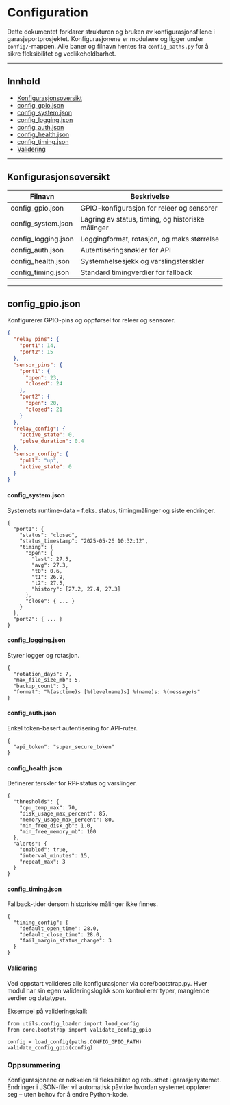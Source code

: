 # Configuration

Dette dokumentet forklarer strukturen og bruken av konfigurasjonsfilene i garasjeportprosjektet. Konfigurasjonene er modulære og ligger under `config/`-mappen. Alle baner og filnavn hentes fra `config_paths.py` for å sikre fleksibilitet og vedlikeholdbarhet.

---

## Innhold

- [Konfigurasjonsoversikt](#konfigurasjonsoversikt)
- [config_gpio.json](#config_gpiojson)
- [config_system.json](#config_systemjson)
- [config_logging.json](#config_loggingjson)
- [config_auth.json](#config_authjson)
- [config_health.json](#config_healthjson)
- [config_timing.json](#config_timingjson)
- [Validering](#validering)

---

## Konfigurasjonsoversikt

| Filnavn               | Beskrivelse                                               |
|-----------------------|-----------------------------------------------------------|
| config_gpio.json      | GPIO-konfigurasjon for releer og sensorer                |
| config_system.json    | Lagring av status, timing, og historiske målinger        |
| config_logging.json   | Loggingformat, rotasjon, og maks størrelse               |
| config_auth.json      | Autentiseringsnøkler for API                              |
| config_health.json    | Systemhelsesjekk og varslingsterskler                    |
| config_timing.json    | Standard timingverdier for fallback                      |

---

## config_gpio.json

Konfigurerer GPIO-pins og oppførsel for releer og sensorer.

```json
{
  "relay_pins": {
    "port1": 14,
    "port2": 15
  },
  "sensor_pins": {
    "port1": {
      "open": 23,
      "closed": 24
    },
    "port2": {
      "open": 20,
      "closed": 21
    }
  },
  "relay_config": {
    "active_state": 0,
    "pulse_duration": 0.4
  },
  "sensor_config": {
    "pull": "up",
    "active_state": 0
  }
}
```

#### config_system.json
Systemets runtime-data – f.eks. status, timingmålinger og siste endringer.

```
{
  "port1": {
    "status": "closed",
    "status_timestamp": "2025-05-26 10:32:12",
    "timing": {
      "open": {
        "last": 27.5,
        "avg": 27.3,
        "t0": 0.6,
        "t1": 26.9,
        "t2": 27.5,
        "history": [27.2, 27.4, 27.3]
      },
      "close": { ... }
    }
  },
  "port2": { ... }
}
```

#### config_logging.json
Styrer logger og rotasjon.

```
{
  "rotation_days": 7,
  "max_file_size_mb": 5,
  "backup_count": 3,
  "format": "%(asctime)s [%(levelname)s] %(name)s: %(message)s"
}
```

#### config_auth.json
Enkel token-basert autentisering for API-ruter.

```
{
  "api_token": "super_secure_token"
}

```

#### config_health.json
Definerer terskler for RPi-status og varslinger.

```
{
  "thresholds": {
    "cpu_temp_max": 70,
    "disk_usage_max_percent": 85,
    "memory_usage_max_percent": 80,
    "min_free_disk_gb": 1.0,
    "min_free_memory_mb": 100
  },
  "alerts": {
    "enabled": true,
    "interval_minutes": 15,
    "repeat_max": 3
  }
}
```

#### config_timing.json
Fallback-tider dersom historiske målinger ikke finnes.

```
{
  "timing_config": {
    "default_open_time": 28.0,
    "default_close_time": 28.0,
    "fail_margin_status_change": 3
  }
}
```

#### Validering
Ved oppstart valideres alle konfigurasjoner via core/bootstrap.py. Hver modul har sin egen valideringslogikk som kontrollerer typer, manglende verdier og datatyper.

Eksempel på valideringskall:

```
from utils.config_loader import load_config
from core.bootstrap import validate_config_gpio

config = load_config(paths.CONFIG_GPIO_PATH)
validate_config_gpio(config)
```

### Oppsummering
Konfigurasjonene er nøkkelen til fleksibilitet og robusthet i garasjesystemet. Endringer i JSON-filer vil automatisk påvirke hvordan systemet oppfører seg – uten behov for å endre Python-kode.
